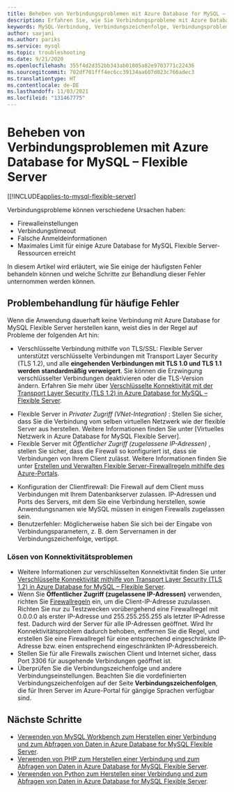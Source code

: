 ```yaml
---
title: Beheben von Verbindungsproblemen mit Azure Database for MySQL – Flexible Server
description: Erfahren Sie, wie Sie Verbindungsprobleme mit Azure Database for MySQL Flexible Server beheben.
keywords: MySQL-Verbindung, Verbindungszeichenfolge, Verbindungsprobleme, beständiger Fehler, Verbindungsfehler
author: savjani
ms.author: pariks
ms.service: mysql
ms.topic: troubleshooting
ms.date: 9/21/2020
ms.openlocfilehash: 355f4d2d352bb343ab01805a82e9703771c22436
ms.sourcegitcommit: 702df701fff4ec6cc39134aa607d023c766adec3
ms.translationtype: HT
ms.contentlocale: de-DE
ms.lasthandoff: 11/03/2021
ms.locfileid: "131467775"
---
```

# <a name="troubleshoot-connection-issues-to-azure-database-for-mysql---flexible-server"></a>Beheben von Verbindungsproblemen mit Azure Database for MySQL – Flexible Server

[[!INCLUDE[applies-to-mysql-flexible-server](../includes/applies-to-mysql-flexible-server.md)]


Verbindungsprobleme können verschiedene Ursachen haben:

* Firewalleinstellungen
* Verbindungstimeout
* Falsche Anmeldeinformationen
* Maximales Limit für einige Azure Database for MySQL Flexible Server-Ressourcen erreicht

In diesem Artikel wird erläutert, wie Sie einige der häufigsten Fehler behandeln können und welche Schritte zur Behandlung dieser Fehler unternommen werden können.

## <a name="troubleshoot-common-errors"></a>Problembehandlung für häufige Fehler

Wenn die Anwendung dauerhaft keine Verbindung mit Azure Database for MySQL Flexible Server herstellen kann, weist dies in der Regel auf Probleme der folgenden Art hin:

* Verschlüsselte Verbindung mithilfe von TLS/SSL: Flexible Server unterstützt verschlüsselte Verbindungen mit Transport Layer Security (TLS 1.2), und alle **eingehenden Verbindungen mit TLS 1.0 und TLS 1.1 werden standardmäßig verweigert**. Sie können die Erzwingung verschlüsselter Verbindungen deaktivieren oder die TLS-Version ändern. Erfahren Sie mehr über [Verschlüsselte Konnektivität mit der Transport Layer Security (TLS 1.2) in Azure Database for MySQL – Flexible Server](./how-to-connect-tls-ssl.md).
- Flexible Server in *Privater Zugriff (VNet-Integration)* : Stellen Sie sicher, dass Sie die Verbindung vom selben virtuellen Netzwerk wie der flexible Server aus herstellen. Weitere Informationen finden Sie unter [Virtuelles Netzwerk in Azure Database for MySQL Flexible Server].<!--(./concepts-networking-virtual-network.md)-->
- Flexible Server mit *Öffentlicher Zugriff (zugelassene IP-Adressen)* , stellen Sie sicher, dass die Firewall so konfiguriert ist, dass sie Verbindungen von Ihrem Client zulässt. Weitere Informationen finden Sie unter [Erstellen und Verwalten Flexible Server-Firewallregeln mithilfe des Azure-Portals](./how-to-manage-firewall-portal.md).
* Konfiguration der Clientfirewall: Die Firewall auf dem Client muss Verbindungen mit Ihrem Datenbankserver zulassen. IP-Adressen und Ports des Servers, mit dem Sie eine Verbindung herstellen, sowie Anwendungsnamen wie MySQL müssen in einigen Firewalls zugelassen sein.
* Benutzerfehler: Möglicherweise haben Sie sich bei der Eingabe von Verbindungsparametern, z. B. dem Servernamen in der Verbindungszeichenfolge, vertippt.

### <a name="resolve-connectivity-issues"></a>Lösen von Konnektivitätsproblemen

* Weitere Informationen zur verschlüsselten Konnektivität finden Sie unter [Verschlüsselte Konnektivität mithilfe von Transport Layer Security (TLS 1.2) in Azure Database for MySQL – Flexible Server](./how-to-connect-tls-ssl.md).
* Wenn Sie **Öffentlicher Zugriff (zugelassene IP-Adressen)** verwenden, richten Sie [Firewallregeln](./how-to-manage-firewall-portal.md) ein, um die Client-IP-Adresse zuzulassen. Richten Sie nur zu Testzwecken vorübergehend eine Firewallregel mit 0.0.0.0 als erster IP-Adresse und 255.255.255.255 als letzter IP-Adresse fest. Dadurch wird der Server für alle IP-Adressen geöffnet. Wird Ihr Konnektivitätsproblem dadurch behoben, entfernen Sie die Regel, und erstellen Sie eine Firewallregel für eine entsprechend eingeschränkte IP-Adresse bzw. einen entsprechend eingeschränkten IP-Adressbereich.
* Stellen Sie für alle Firewalls zwischen Client und Internet sicher, dass Port 3306 für ausgehende Verbindungen geöffnet ist.
* Überprüfen Sie die Verbindungszeichenfolge und andere Verbindungseinstellungen. Beachten Sie die vordefinierten Verbindungszeichenfolgen auf der Seite **Verbindungszeichenfolgen**, die für Ihren Server im Azure-Portal für gängige Sprachen verfügbar sind.

## <a name="next-steps"></a>Nächste Schritte
- [Verwenden von MySQL Workbench zum Herstellen einer Verbindung und zum Abfragen von Daten in Azure Database for MySQL Flexible Server](./connect-workbench.md).
- [Verwenden von PHP zum Herstellen einer Verbindung und zum Abfragen von Daten in Azure Database for MySQL Flexible Server](./connect-php.md).
- [Verwenden von Python zum Herstellen einer Verbindung und zum Abfragen von Daten in Azure Database for MySQL Flexible Server](./connect-python.md).
